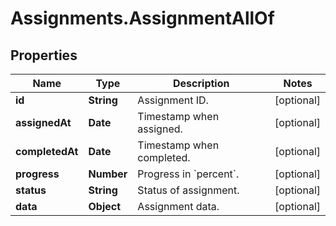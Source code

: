 # Assignments.AssignmentAllOf

## Properties

Name | Type | Description | Notes
------------ | ------------- | ------------- | -------------
**id** | **String** | Assignment ID. | [optional] 
**assignedAt** | **Date** | Timestamp when assigned. | [optional] 
**completedAt** | **Date** | Timestamp when completed. | [optional] 
**progress** | **Number** | Progress in &#x60;percent&#x60;. | [optional] 
**status** | **String** | Status of assignment. | [optional] 
**data** | **Object** | Assignment data. | [optional] 


